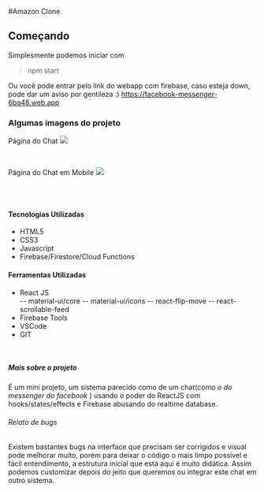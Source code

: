#Amazon Clone

## Começando

Simplesmente podemos iniciar com

> npm start

Ou você pode entrar pelo link do webapp com firebase, caso esteja down, pode dar um aviso por gentileza :)
https://facebook-messenger-6ba48.web.app

### Algumas imagens do projeto

Página do Chat
[![](https://imgur.com/b6y8q1u.png)](https://imgur.com/b6y8q1u.png)

<br />

Página do Chat em Mobile
[![](https://imgur.com/ZKNp2nB.png)](https://imgur.com/ZKNp2nB.png)

<br /><br />

#### Tecnologias Utilizadas

-   HTML5
-   CSS3
-   Javascript
-   Firebase/Firestore/Cloud Functions

#### Ferramentas Utilizadas

-   React JS <br />
    -- material-ui/core
    -- material-ui/icons
    -- react-flip-move
    -- react-scrollable-feed
-   Firebase Tools
-   VSCode
-   GIT

<br />

##### Mais sobre o projeto

É um mini projeto, um sistema parecido como de um chat(_como o do messenger do facebook_ ) usando o poder do ReactJS com hooks/states/effects e Firebase abusando do realtime database.

###### _Relato de bugs_

Existem bastantes bugs na interface que precisam ser corrigidos e visual pode melhorar muito, porém para deixar o código o mais limpo possível e fácil entendimento, a estrutura inicial que está aqui é muito didática. Assim podemos customizar depois do jeito que queremos ou integrar este chat em outro sistema.
